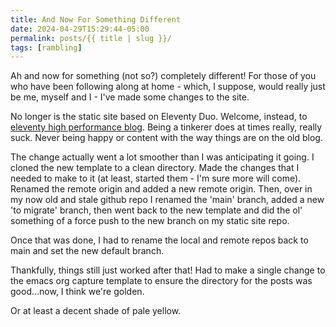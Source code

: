 ```yaml
---
title: And Now For Something Different
date: 2024-04-29T15:29:44-05:00
permalink: posts/{{ title | slug }}/
tags: [rambling]
---
```


Ah and now for something (not so?) completely different! For those of you who have been following along at home - which, I suppose, would really just be me, myself and I - I've made some changes to the site.

No longer is the static site based on Eleventy Duo. Welcome, instead, to [eleventy high performance blog](https://github.com/google/eleventy-high-performance-blog). Being a tinkerer does at times really, really suck. Never being happy or content with the way things are on the old blog.

The change actually went a lot smoother than I was anticipating it going. I cloned the new template to a clean directory. Made the changes that I needed to make to it (at least, started them - I'm sure more will come). Renamed the remote origin and added a new remote origin. Then, over in my now old and stale github repo I renamed the 'main' branch, added a new 'to migrate' branch, then went back to the new template and did the ol' something of a force push to the new branch on my static site repo.

Once that was done, I had to rename the local and remote repos back to main and set the new default branch.

Thankfully, things still just worked after that! Had to make a single change to the emacs org capture template to ensure the directory for the posts was good...now, I think we're golden.

Or at least a decent shade of pale yellow.

